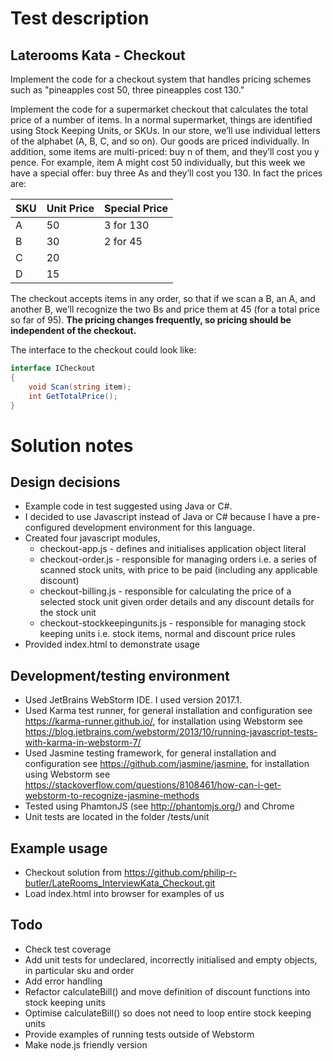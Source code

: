 # Test description
## Laterooms Kata - Checkout

Implement the code for a checkout system that handles pricing schemes such as "pineapples cost 50, three pineapples cost 130."

Implement the code for a supermarket checkout that calculates the total price of a number of items. In a normal supermarket, things are identified using Stock Keeping Units, or SKUs. In our store, we’ll use individual letters of the alphabet (A, B, C, and so on). Our goods are priced individually. In addition, some items are multi-priced: buy n of them, and they’ll cost you y pence. For example, item A might cost 50 individually, but this week we have a special offer: buy three As and they’ll cost you 130. In fact the prices are:

| SKU  | Unit Price | Special Price |
| ---- | ---------- | ------------- |
| A    | 50         | 3 for 130     |
| B    | 30         | 2 for 45      |
| C    | 20         |               |
| D    | 15         |               |

The checkout accepts items in any order, so that if we scan a B, an A, and another B, we’ll recognize the two Bs and price them at 45 (for a total price so far of 95). **The pricing changes frequently, so pricing should be independent of the checkout.**

The interface to the checkout could look like:

```cs
interface ICheckout
{
    void Scan(string item);
    int GetTotalPrice();
}
```

# Solution notes
## Design decisions
* Example code  in test suggested using Java or C#.
* I decided to use Javascript instead of Java or C# because I have a pre-configured development environment for this language.
* Created four javascript modules,
  * checkout-app.js - defines and initialises application object literal
  * checkout-order.js - responsible for managing orders i.e. a series of scanned stock units, with price to be paid (including any applicable discount)
  * checkout-billing.js - responsible for calculating the price of a selected stock unit given order details and any discount details for the stock unit
  * checkout-stockkeepingunits.js - responsible for managing stock keeping units i.e. stock items, normal and discount price rules
* Provided index.html to demonstrate usage
## Development/testing environment
* Used JetBrains WebStorm IDE. I used version 2017.1.
* Used Karma test runner, for general installation and configuration see https://karma-runner.github.io/, for installation using Webstorm see https://blog.jetbrains.com/webstorm/2013/10/running-javascript-tests-with-karma-in-webstorm-7/
* Used Jasmine testing framework, for general installation and configuration see https://github.com/jasmine/jasmine, for installation using Webstorm see https://stackoverflow.com/questions/8108461/how-can-i-get-webstorm-to-recognize-jasmine-methods
* Tested using PhamtonJS (see http://phantomjs.org/) and Chrome
* Unit tests are located in the folder /tests/unit
## Example usage
* Checkout solution from https://github.com/philip-r-butler/LateRooms_InterviewKata_Checkout.git
* Load index.html into browser for examples of us
## Todo
* Check test coverage
* Add unit tests for undeclared, incorrectly initialised and empty objects, in particular sku and order
* Add error handling
* Refactor calculateBill() and move definition of discount functions into stock keeping units
* Optimise calculateBill() so does not need to loop entire stock keeping units
* Provide examples of running tests outside of Webstorm
* Make node.js friendly version